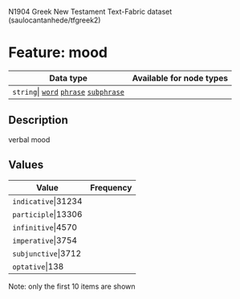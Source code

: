 <p>N1904 Greek New Testament Text-Fabric dataset (saulocantanhede/tfgreek2)</p>

<h1>Feature: mood</h1>

<table>
<thead>
<tr>
  <th>Data type</th>
  <th>Available for node types</th>
</tr>
</thead>
<tbody>
<tr>
  <td><code>string</code>| <A HREF="featurebynodetype.md#word"><code>word</code></A> <A HREF="featurebynodetype.md#phrase"><code>phrase</code></A> <A HREF="featurebynodetype.md#subphrase"><code>subphrase</code></A></td>
</tr>
</tbody>
</table>

<h2>Description</h2>

<p>verbal mood</p>

<h2>Values</h2>

<table>
<thead>
<tr>
  <th>Value</th>
  <th>Frequency</th>
</tr>
</thead>
<tbody>
<tr>
  <td><code>indicative</code>|31234</td>
</tr>
<tr>
  <td><code>participle</code>|13306</td>
</tr>
<tr>
  <td><code>infinitive</code>|4570</td>
</tr>
<tr>
  <td><code>imperative</code>|3754</td>
</tr>
<tr>
  <td><code>subjunctive</code>|3712</td>
</tr>
<tr>
  <td><code>optative</code>|138</td>
</tr>
</tbody>
</table>

<p>Note: only the first 10 items are shown</p>
